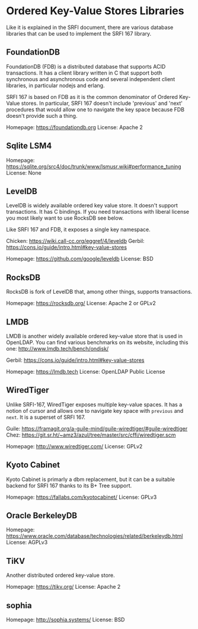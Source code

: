 # Ordered Key-Value Stores Libraries

Like it is explained in the SRFI document, there are various database
libraries that can be used to implement the SRFI 167 library.

## FoundationDB

FoundationDB (FDB) is a distributed database that supports ACID
transactions.  It has a client library written in C that support both
synchronous and asynchronous code and several independent client
libraries, in particular nodejs and erlang.

SRFI 167 is based on FDB as it is the common denominator of Ordered
Key-Value stores.  In particular, SRFI 167 doesn't include 'previous'
and 'next' procedures that would allow one to navigate the key space
because FDB doesn't provide such a thing.

Homepage: https://foundationdb.org
License: Apache 2

## Sqlite LSM4

Homepage: https://sqlite.org/src4/doc/trunk/www/lsmusr.wiki#performance_tuning
License: None

## LevelDB

LevelDB is widely available ordered key value store.  It doesn't
support transactions.  It has C bindings. If you need transactions
with liberal license you most likely want to use RocksDB see below.

Like SRFI 167 and FDB, it exposes a single key namespace.

Chicken: https://wiki.call-cc.org/eggref/4/leveldb
Gerbil: https://cons.io/guide/intro.html#key-value-stores

Homepage: https://github.com/google/leveldb
License: BSD

## RocksDB

RocksDB is fork of LevelDB that, among other things, supports
transactions.

Homepage: https://rocksdb.org/
License: Apache 2 or GPLv2

## LMDB

LMDB is another widely available ordered key-value store that is used
in OpenLDAP.  You can find various benchmarks on its website,
including this one: http://www.lmdb.tech/bench/ondisk/

Gerbil: https://cons.io/guide/intro.html#key-value-stores

Homepage: https://lmdb.tech
License: OpenLDAP Public License

## WiredTiger

Unlike SRFI-167, WiredTiger exposes multiple key-value spaces.  It has
a notion of cursor and allows one to navigate key space with `previous`
and `next`.  It is a superset of SRFI 167.

Guile: https://framagit.org/a-guile-mind/guile-wiredtiger/#guile-wiredtiger
Chez: https://git.sr.ht/~amz3/azul/tree/master/src/cffi/wiredtiger.scm

Homepage: http://www.wiredtiger.com/
License: GPLv2

## Kyoto Cabinet

Kyoto Cabinet is primarly a dbm replacement, but it can be a suitable backend
for SRFI 167 thanks to its B+ Tree support.

Homepage: https://fallabs.com/kyotocabinet/
License: GPLv3

## Oracle BerkeleyDB

Homepage: https://www.oracle.com/database/technologies/related/berkeleydb.html
License: AGPLv3

## TiKV

Another distributed ordered key-value store.

Homepage: https://tikv.org/
License: Apache 2

## sophia

Homepage: http://sophia.systems/
License: BSD
